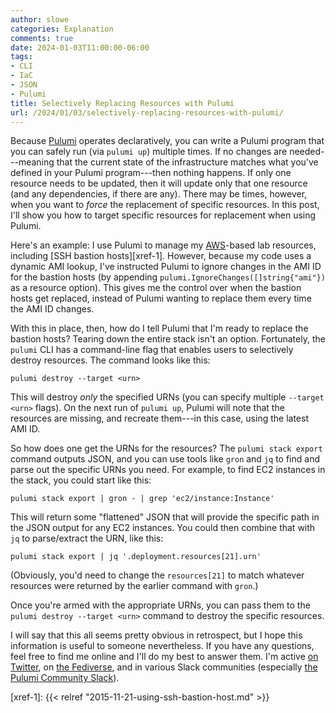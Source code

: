 ```yaml
---
author: slowe
categories: Explanation
comments: true
date: 2024-01-03T11:00:00-06:00
tags:
- CLI
- IaC
- JSON
- Pulumi
title: Selectively Replacing Resources with Pulumi
url: /2024/01/03/selectively-replacing-resources-with-pulumi/
---
```


Because [Pulumi][link-1] operates declaratively, you can write a Pulumi program that you can safely run (via `pulumi up`) multiple times. If no changes are needed---meaning that the current state of the infrastructure matches what you've defined in your Pulumi program---then nothing happens. If only one resource needs to be updated, then it will update only that one resource (and any dependencies, if there are any). There may be times, however, when you want to _force_ the replacement of specific resources. In this post, I'll show you how to target specific resources for replacement when using Pulumi.<!--more-->

Here's an example: I use Pulumi to manage my [AWS][link-2]-based lab resources, including [SSH bastion hosts][xref-1]. However, because my code uses a dynamic AMI lookup, I've instructed Pulumi to ignore changes in the AMI ID for the bastion hosts (by appending `pulumi.IgnoreChanges([]string{"ami"})` as a resource option). This gives me the control over when the bastion hosts get replaced, instead of Pulumi wanting to replace them every time the AMI ID changes.

With this in place, then, how do I tell Pulumi that I'm ready to replace the bastion hosts? Tearing down the entire stack isn't an option. Fortunately, the `pulumi` CLI has a command-line flag that enables users to selectively destroy resources. The command looks like this:

```shell
pulumi destroy --target <urn>
```

This will destroy _only_ the specified URNs (you can specify multiple `--target <urn>` flags). On the next run of `pulumi up`, Pulumi will note that the resources are missing, and recreate them---in this case, using the latest AMI ID.

So how does one get the URNs for the resources? The `pulumi stack export` command outputs JSON, and you can use tools like `gron` and `jq` to find and parse out the specific URNs you need. For example, to find EC2 instances in the stack, you could start like this:

```shell
pulumi stack export | gron - | grep 'ec2/instance:Instance'
```

This will return some "flattened" JSON that will provide the specific path in the JSON output for any EC2 instances. You could then combine that with `jq` to parse/extract the URN, like this:

```shell
pulumi stack export | jq '.deployment.resources[21].urn'
```

(Obviously, you'd need to change the `resources[21]` to match whatever resources were returned by the earlier command with `gron`.)

Once you're armed with the appropriate URNs, you can pass them to the `pulumi destroy --target <urn>` command to destroy the specific resources.

I will say that this all seems pretty obvious in retrospect, but I hope this information is useful to someone nevertheless. If you have any questions, feel free to find me online and I'll do my best to answer them. I'm active [on Twitter][link-3], on [the Fediverse][link-4], and in various Slack communities (especially [the Pulumi Community Slack][link-5]).

[link-1]: https://www.pulumi.com/
[link-2]: https://aws.amazon.com/
[link-3]: https://twitter.com/scott_lowe
[link-4]: https://fosstodon.org/@scottslowe
[link-5]: https://slack.pulumi.com
[xref-1]: {{< relref "2015-11-21-using-ssh-bastion-host.md" >}}
